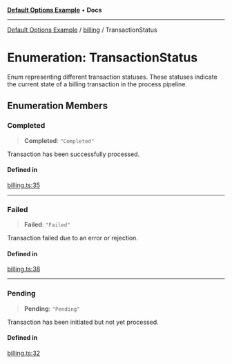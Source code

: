 [**Default Options Example**](../../README.md) • **Docs**

***

[Default Options Example](../../modules.md) / [billing](../README.md) / TransactionStatus

# Enumeration: TransactionStatus

Enum representing different transaction statuses.
These statuses indicate the current state of a billing transaction in the process pipeline.

## Enumeration Members

### Completed

> **Completed**: `"Completed"`

Transaction has been successfully processed.

#### Defined in

[billing.ts:35](https://github.com/typedoc2md/typedoc-plugin-markdown-examples/blob/main/dummy-api/src/billing.ts#L35)

***

### Failed

> **Failed**: `"Failed"`

Transaction failed due to an error or rejection.

#### Defined in

[billing.ts:38](https://github.com/typedoc2md/typedoc-plugin-markdown-examples/blob/main/dummy-api/src/billing.ts#L38)

***

### Pending

> **Pending**: `"Pending"`

Transaction has been initiated but not yet processed.

#### Defined in

[billing.ts:32](https://github.com/typedoc2md/typedoc-plugin-markdown-examples/blob/main/dummy-api/src/billing.ts#L32)
